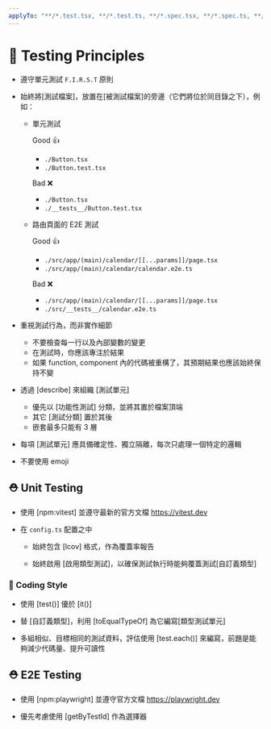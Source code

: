 ```yaml
---
applyTo: "**/*.test.tsx, **/*.test.ts, **/*.spec.tsx, **/*.spec.ts, **/*.e2e.tsx, **/*.e2e.ts"
---
```


# 🫡 Testing Principles

- 遵守單元測試 `F.I.R.S.T` 原則

- 始終將[測試檔案]，放置在[被測試檔案]的旁邊（它們將位於同目錄之下），例如：

  - 單元測試

    Good 👍

    - `./Button.tsx`
    - `./Button.test.tsx`

    Bad ❌

    - `./Button.tsx`
    - `./__tests__/Button.test.tsx`

  - 路由頁面的 E2E 測試

    Good 👍

    - `./src/app/(main)/calendar/[[...params]]/page.tsx`
    - `./src/app/(main)/calendar/calendar.e2e.ts`

    Bad ❌

    - `./src/app/(main)/calendar/[[...params]]/page.tsx`
    - `./src/__tests__/calendar.e2e.ts`

- 重視測試行為，而非實作細節

  - 不要檢查每一行以及內部變數的變更
  - 在測試時，你應該專注於結果
  - 如果 function, component 內的代碼被重構了，其預期結果也應該始終保持不變

- 透過 [describe] 來組織 [測試單元]

  - 優先以 [功能性測試] 分類，並將其置於檔案頂端
  - 其它 [測試分類] 置於其後
  - 嵌套最多只能有 3 層

- 每項 [測試單元] 應具備確定性、獨立隔離，每次只處理一個特定的邏輯

- 不要使用 emoji

## ⛑️ Unit Testing

- 使用 [npm:vitest] 並遵守最新的官方文檔 <https://vitest.dev>

- 在 `config.ts` 配置之中

  - 始終包含 [lcov] 格式，作為覆蓋率報告

  - 始終啟用 [啟用類型測試]，以確保測試執行時能夠覆蓋測試[自訂義類型]

### 💅 Coding Style

- 使用 [test()] 優於 [it()]

- 替 [自訂義類型]，利用 [toEqualTypeOf] 為它編寫[類型測試單元]

- 多組相似、目標相同的測試資料，評估使用 [test.each()] 來編寫，前題是能夠減少代碼量、提升可讀性

## ⛑️ E2E Testing

- 使用 [npm:playwright] 並遵守官方文檔 <https://playwright.dev>

- 優先考慮使用 [getByTestId] 作為選擇器
